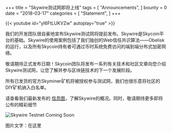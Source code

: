 +++
title = "Skywire测试网即将上线"
tags = [ "Announcements", ]
bounty = 0
date = "2018-03-17"
categories = [ "Statement", ]
+++

{{< youtube id="yl6FtLUKVZw" autoplay="true" >}}


我们的开发团队很自豪地宣布Skywire测试网将提前发布。Skywire是Skycoin平台的基础。Skywire的使用案例包括了我们独创的Web信任共识算法——Obelisk的运行，以及所有Skycoin持有者可通过币时系统免费访问的端到端分布式加密网络。

敬请期待正式发布日期！Skycoin团队将发布一系列有关技术和社区文章向您介绍Skywire测试网，让您了解并参与区块链技术的下一个发展阶段。

所有已发货的官方Skyminer矿机将被授权参与测试网，我们也很乐意将社区的DIY矿机纳入白名单。

请查看我们最新发布的 [信息图](https://www.skycoin.net/blog/infographics/skycoin-digest-skywire-overview/)，了解Skywire的概况。同时，敬请期待更多即将公布的精彩细节



![Skywire Testnet Coming Soon](https://raw.githubusercontent.com/skycoin/blog/master/content/img/Skyminer-Launch-Announcement.jpg)

图片文字：在这里
